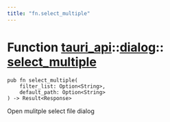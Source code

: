 ```yaml
---
title: "fn.select_multiple"
---
```


# Function [tauri_api](/docs/api/rust/tauri_api/../index.html)::​[dialog](/docs/api/rust/tauri_api/index.html)::​[select_multiple](/docs/api/rust/tauri_api/)

    pub fn select_multiple(
        filter_list: Option<String>, 
        default_path: Option<String>
    ) -> Result<Response>

Open mulitple select file dialog
      